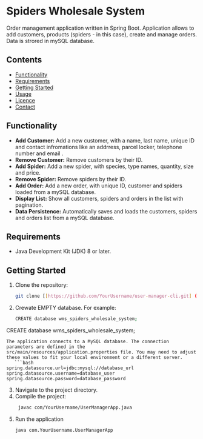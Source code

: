 # Spiders Wholesale System 
Order management application written in Spring Boot. Application allows to add customers, products (spiders - in this case), create and manage orders. Data is strored in mySQL database.
## Contents

- [Functionality](#functionality)
- [Requirements](#requirements)
- [Getting Started](#getting-started)
- [Usage](#usage)
- [Licence](#licence)
- [Contact](#contact)

## Functionality

- **Add Customer:** Add a new customer, with a name, last name, unique ID and contact infromations like an addrress,
 parcel locker, telephone number and email .
- **Remove Customer:** Remove customers by their ID.
- **Add Spider:** Add a new spider, with species, type names, quantity, size and price.
- **Remove Spider:** Remove spiders by their ID.
- **Add Order:** Add a new order, with unique ID, customer and spiders loaded from a mySQL database.
- **Display List:** Show all customers, spiders and orders in the list with pagination.
- **Data Persistence:** Automatically saves and loads the customers, spiders and orders list from a mySQL database.

## Requirements

- Java Development Kit (JDK) 8 or later.

## Getting Started

1.  Clone the repository:
    ```bash
    git clone [[https://github.com/YourUsername/user-manager-cli.git] (https://github.com/kuba88pl/WMS-spider-wholesale-system.git)
    ```
2. Crewate EMPTY database. For example:

    ```bash
   CREATE database wms_spiders_wholesale_system;
    ```
CREATE database wms_spiders_wholesale_system;
```
The application connects to a MySQL database. The connection parameters are defined in the src/main/resources/application.properties file. You may need to adjust these values to fit your local environment or a different server.
   ```bash
spring.datasource.url=jdbc:mysql://database_url
spring.datasource.username=database_user
spring.datasource.password=database_password
```
3. Navigate to the project directory.
4. Compile the project:
   ```bash
    javac com/YourUsername/UserManagerApp.java
    ```
5. Run the application
     ```bash
    java com.YourUsername.UserManagerApp
    ```
